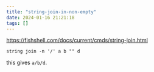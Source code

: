 ```yaml
---
title: "string-join-in-non-empty"
date: 2024-01-16 21:21:18
tags: []
---
```

https://fishshell.com/docs/current/cmds/string-join.html

`string join -n '/' a b "" d`

this gives `a/b/d`.


